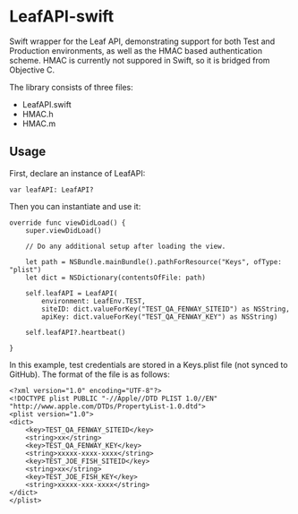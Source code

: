 LeafAPI-swift
=============

Swift wrapper for the Leaf API, demonstrating support for both Test and Production environments, as well as the HMAC based authentication scheme.  HMAC is currently not suppored in Swift, so it is bridged from Objective C.

The library consists of three files:
- LeafAPI.swift
- HMAC.h
- HMAC.m

Usage
-----

First, declare an instance of LeafAPI:

    var leafAPI: LeafAPI?
    
Then you can instantiate and use it:

    override func viewDidLoad() {
        super.viewDidLoad()

        // Do any additional setup after loading the view.
        
        let path = NSBundle.mainBundle().pathForResource("Keys", ofType: "plist")
        let dict = NSDictionary(contentsOfFile: path)
        
        self.leafAPI = LeafAPI(
            environment: LeafEnv.TEST,
            siteID: dict.valueForKey("TEST_QA_FENWAY_SITEID") as NSString,
            apiKey: dict.valueForKey("TEST_QA_FENWAY_KEY") as NSString)
        
        self.leafAPI?.heartbeat()

    }

In this example, test credentials are stored in a Keys.plist file (not synced to GitHub).  The format of the file is as follows:

    <?xml version="1.0" encoding="UTF-8"?>
    <!DOCTYPE plist PUBLIC "-//Apple//DTD PLIST 1.0//EN" "http://www.apple.com/DTDs/PropertyList-1.0.dtd">
    <plist version="1.0">
    <dict>
        <key>TEST_QA_FENWAY_SITEID</key>
        <string>xx</string>
        <key>TEST_QA_FENWAY_KEY</key>
        <string>xxxxx-xxxx-xxxx</string>
        <key>TEST_JOE_FISH_SITEID</key>
        <string>xx</string>
        <key>TEST_JOE_FISH_KEY</key>
        <string>xxxxx-xxx-xxxx</string>
    </dict>
    </plist>
